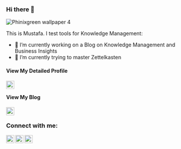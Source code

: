 ### Hi there 👋

<!--
**phinixgreen/phinixgreen** is a ✨ _special_ ✨ repository because its `README.md` (this file) appears on your GitHub profile. -->

![Phinixgreen wallpaper 4](https://user-images.githubusercontent.com/31995212/143385572-988cde39-ed5c-466f-b2b6-8522184648d7.png)

This is Mustafa. I test tools for Knowledge Management:

- 🔭 I’m currently working on a Blog on Knowledge Management and Business Insights
- 🌱 I’m currently trying to master Zettelkasten

#### View My Detailed Profile


 [<img align="left" alt="Profile" width="22px" src="https://cdn-images-1.medium.com/max/1200/1*_66Bcx0UVgJhsnsU7rke_w.png" />][website]


<br/>

#### View My Blog


[<img align="left" alt="PhinixBlogs" width="22px" src="https://phinixgreen.github.io/phinixblogs/assets/images/wallwinterw.png" />][blog]

<br/>

### Connect with me:

[<img align="left" alt="mmmonowar | Twitter" width="22px" src="https://www.iconpacks.net/icons/2/free-twitter-logo-icon-2429-thumb.png" />][twitter]
[<img align="left" alt="Muhammad Mustafa Monowar | LinkedIn" width="22px" src="https://image.flaticon.com/icons/png/512/174/174857.png" />][linkedin]
[<img align="left" alt="phinixgreen | Instagram" width="22px" src="https://www.freepnglogos.com/uploads/logo-ig-png/logo-ig-png-instagram-logo-camel-productions-website-25.png" />][instagram]

<br />

[website]: https://phinixblogs.mailchimpsites.com
[blog]: https://phinixblogs.wordpress.com
[twitter]: https://twitter.com/phinixgreen
[instagram]: https://instagram.com/phinixgreen/
[linkedin]: https://linkedin.com/in/mmmonowar
